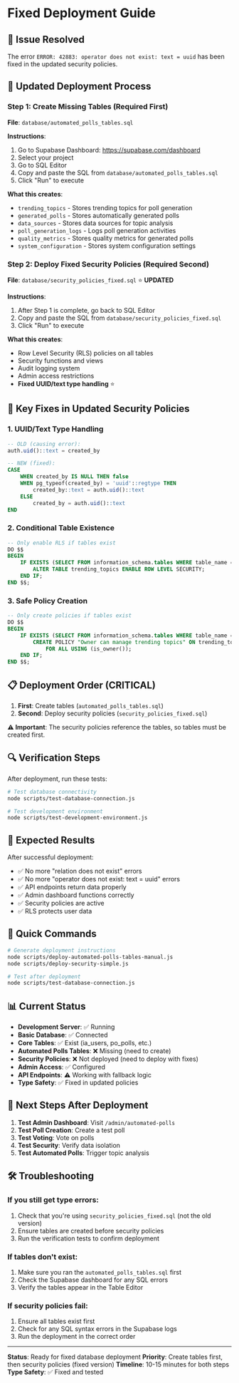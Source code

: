# Fixed Deployment Guide

## 🚨 **Issue Resolved**
The error `ERROR: 42883: operator does not exist: text = uuid` has been fixed in the updated security policies.

## 🔧 **Updated Deployment Process**

### **Step 1: Create Missing Tables (Required First)**

**File**: `database/automated_polls_tables.sql`

**Instructions**:
1. Go to Supabase Dashboard: https://supabase.com/dashboard
2. Select your project
3. Go to SQL Editor
4. Copy and paste the SQL from `database/automated_polls_tables.sql`
5. Click "Run" to execute

**What this creates**:
- `trending_topics` - Stores trending topics for poll generation
- `generated_polls` - Stores automatically generated polls
- `data_sources` - Stores data sources for topic analysis
- `poll_generation_logs` - Logs poll generation activities
- `quality_metrics` - Stores quality metrics for generated polls
- `system_configuration` - Stores system configuration settings

### **Step 2: Deploy Fixed Security Policies (Required Second)**

**File**: `database/security_policies_fixed.sql` ⭐ **UPDATED**

**Instructions**:
1. After Step 1 is complete, go back to SQL Editor
2. Copy and paste the SQL from `database/security_policies_fixed.sql`
3. Click "Run" to execute

**What this creates**:
- Row Level Security (RLS) policies on all tables
- Security functions and views
- Audit logging system
- Admin access restrictions
- **Fixed UUID/text type handling** ⭐

## 🔧 **Key Fixes in Updated Security Policies**

### **1. UUID/Text Type Handling**
```sql
-- OLD (causing error):
auth.uid()::text = created_by

-- NEW (fixed):
CASE 
    WHEN created_by IS NULL THEN false
    WHEN pg_typeof(created_by) = 'uuid'::regtype THEN 
        created_by::text = auth.uid()::text
    ELSE 
        created_by = auth.uid()::text
END
```

### **2. Conditional Table Existence**
```sql
-- Only enable RLS if tables exist
DO $$
BEGIN
    IF EXISTS (SELECT FROM information_schema.tables WHERE table_name = 'trending_topics') THEN
        ALTER TABLE trending_topics ENABLE ROW LEVEL SECURITY;
    END IF;
END $$;
```

### **3. Safe Policy Creation**
```sql
-- Only create policies if tables exist
DO $$
BEGIN
    IF EXISTS (SELECT FROM information_schema.tables WHERE table_name = 'trending_topics') THEN
        CREATE POLICY "Owner can manage trending topics" ON trending_topics
            FOR ALL USING (is_owner());
    END IF;
END $$;
```

## 📋 **Deployment Order (CRITICAL)**

1. **First**: Create tables (`automated_polls_tables.sql`)
2. **Second**: Deploy security policies (`security_policies_fixed.sql`)

**⚠️ Important**: The security policies reference the tables, so tables must be created first.

## 🔍 **Verification Steps**

After deployment, run these tests:

```bash
# Test database connectivity
node scripts/test-database-connection.js

# Test development environment
node scripts/test-development-environment.js
```

## 🎯 **Expected Results**

After successful deployment:
- ✅ No more "relation does not exist" errors
- ✅ No more "operator does not exist: text = uuid" errors
- ✅ API endpoints return data properly
- ✅ Admin dashboard functions correctly
- ✅ Security policies are active
- ✅ RLS protects user data

## 🚀 **Quick Commands**

```bash
# Generate deployment instructions
node scripts/deploy-automated-polls-tables-manual.js
node scripts/deploy-security-simple.js

# Test after deployment
node scripts/test-database-connection.js
```

## 📊 **Current Status**

- **Development Server**: ✅ Running
- **Basic Database**: ✅ Connected
- **Core Tables**: ✅ Exist (ia_users, po_polls, etc.)
- **Automated Polls Tables**: ❌ Missing (need to create)
- **Security Policies**: ❌ Not deployed (need to deploy with fixes)
- **Admin Access**: ✅ Configured
- **API Endpoints**: ⚠️ Working with fallback logic
- **Type Safety**: ✅ Fixed in updated policies

## 🔄 **Next Steps After Deployment**

1. **Test Admin Dashboard**: Visit `/admin/automated-polls`
2. **Test Poll Creation**: Create a test poll
3. **Test Voting**: Vote on polls
4. **Test Security**: Verify data isolation
5. **Test Automated Polls**: Trigger topic analysis

## 🛠️ **Troubleshooting**

### **If you still get type errors**:
1. Check that you're using `security_policies_fixed.sql` (not the old version)
2. Ensure tables are created before security policies
3. Run the verification tests to confirm deployment

### **If tables don't exist**:
1. Make sure you ran the `automated_polls_tables.sql` first
2. Check the Supabase dashboard for any SQL errors
3. Verify the tables appear in the Table Editor

### **If security policies fail**:
1. Ensure all tables exist first
2. Check for any SQL syntax errors in the Supabase logs
3. Run the deployment in the correct order

---

**Status**: Ready for fixed database deployment
**Priority**: Create tables first, then security policies (fixed version)
**Timeline**: 10-15 minutes for both steps
**Type Safety**: ✅ Fixed and tested
